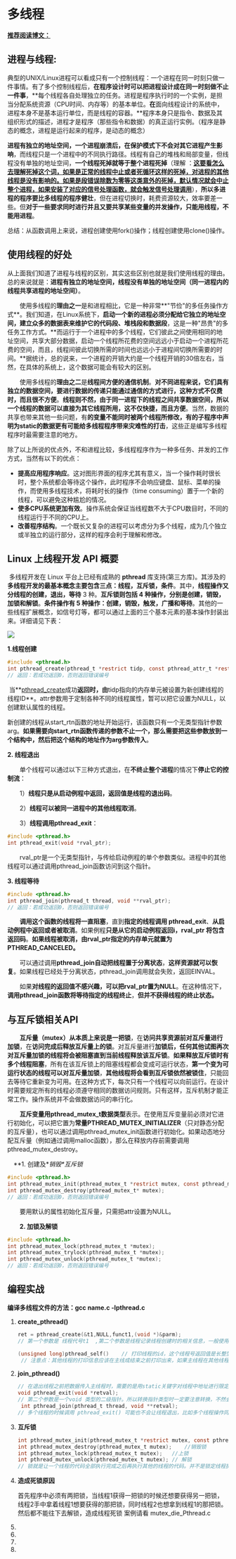 # 多线程

[**推荐阅读博文：**](https://www.cnblogs.com/xiehongfeng100/p/4620852.html)

## 进程与线程:

​		典型的UNIX/Linux进程可以看成只有一个控制线程：一个进程在同一时刻只做一件事情。有了多个控制线程后，**在程序设计时可以把进程设计成在同一时刻做不止一件事**，**每个线程各自处理独立的任务。进程是程序执行时的一个实例，是担当分配系统资源（CPU时间、内存等）的基本单位。**在**面向线程设计的系统中，进程本身不是基本运行单位，而是线程的容器。**程序本身只是指令、数据及其组织形式的描述，进程才是程序（那些指令和数据）的真正运行实例。（程序是静态的概念，进程是运行起来的程序，是动态的概念）

​		**进程有独立的地址空间，一个进程崩溃后，在保护模式下不会对其它进程产生影响**，而线程只是一个进程中的不同执行路径。线程有自己的堆栈和局部变量，但线程没有单独的地址空间，**一个线程死掉就等于整个进程死掉**（理解 ：**<u>这要看怎么去理解死掉这个词，如果是正常的线程中止或者死循环这样的死掉，对进程的其他线程是没有影响的。如果是段错误除数为零等这类意外的死掉，默认情况就会中止整个进程，如果安装了对应的信号处理函数，就会触发信号处理调用</u>**），**所以多进程的程序要比多线程的程序健壮**，但在进程切换时，耗费资源较大，效率要差一些。但**对于一些要求同时进行并且又要共享某些变量的并发操作，只能用线程，不能用进程**。

总结：从函数调用上来说，进程创建使用fork()操作；线程创建使用clone()操作。

## 使用线程的好处

从上面我们知道了进程与线程的区别，其实这些区别也就是我们使用线程的理由。总的来说就是：**进程有独立的地址空间，线程没有单独的地址空间（同一进程内的线程共享进程的地址空间）**。

　　使用多线程的**理由之一**是和进程相比，它是一种非常**"节俭"的多任务操作方式**。我们知道，在Linux系统下，**启动一个新的进程必须分配给它独立的地址空间，建立众多的数据表来维护它的代码段、堆栈段和数据段**，这是一种"昂贵"的多任务工作方式。**而运行于一个进程中的多个线程，它们彼此之间使用相同的地址空间，共享大部分数据，启动一个线程所花费的空间远远小于启动一个进程所花费的空间，而且，线程间彼此切换所需的时间也远远小于进程间切换所需要的时间。**据统计，总的说来，一个进程的开销大约是一个线程开销的30倍左右，当然，在具体的系统上，这个数据可能会有较大的区别。

　　使用多线程的**理由之二**是**线程间方便的通信机制**。**对不同进程来说，它们具有独立的数据空间，要进行数据的传递只能通过通信的方式进行，这种方式不仅费时，而且很不方便**。**线程则不然，由于同一进程下的线程之间共享数据空间，所以一个线程的数据可以直接为其它线程所用，这不仅快捷，而且方便**。当然，数据的共享也带来其他一些问题，有**的变量不能同时被两个线程所修改，有的子程序中声明为static的数据更有可能给多线程程序带来灾难性的打击**，这些正是编写多线程程序时最需要注意的地方。

​		除了以上所说的优点外，不和进程比较，多线程程序作为一种多任务、并发的工作方式，当然有以下的优点：

- **提高应用程序响应**。这对图形界面的程序尤其有意义，当一个操作耗时很长时，整个系统都会等待这个操作，此时程序不会响应键盘、鼠标、菜单的操作，而使用多线程技术，将耗时长的操作（time consuming）置于一个新的线程，可以避免这种尴尬的情况。
- **使多CPU系统更加有效**。操作系统会保证当线程数不大于CPU数目时，不同的线程运行于不同的CPU上。
- **改善程序结构**。一个既长又复杂的进程可以考虑分为多个线程，成为几个独立或半独立的运行部分，这样的程序会利于理解和修改。

## Linux 上线程开发 API 概要

​		多线程开发在 Linux 平台上已经有成熟的 **pthread**  库支持(第三方库)。其涉及的**多线程开发的最基本概念主要包含三点：线程，互斥锁，条件**。其中，**线程操作又分线程的创建，退出，等待** 3 种。**互斥锁则包括 4  种操作，分别是创建，销毁，加锁和解锁**。**条件操作有 5  种操作：创建，销毁，触发，广播和等待**。其他的一些线程扩展概念，如信号灯等，都可以通过上面的三个基本元素的基本操作封装出来。详细请见下表：

![](https://images0.cnblogs.com/blog2015/570460/201507/041632598968698.png)

**1.线程创建**

```c
#include <pthread.h>
int pthread_create(pthread_t *restrict tidp, const pthread_attr_t *restrict attr, void *(*start_rtn)(void *), void *restrict arg);
// 返回：若成功返回0，否则返回错误编号
```

​		当**[pthread_create](http://man7.org/linux/man-pages/man3/pthread_create.3.html)成功**返回时，由**tidp指向的内存单元被设置为新创建线程的线程ID**。attr参数用于定制各种不同的线程属性，暂可以把它设置为NULL，以创建默认属性的线程。

​		新创建的线程从start_rtn函数的地址开始运行，该函数只有一个无类型指针参数arg。**如果需要向start_rtn函数传递的参数不止一个，那么需要把这些参数放到一个结构中，然后把这个结构的地址作为arg参数传入**。



**2. 线程退出**

　　单个线程可以通过以下三种方式退出，在**不终止整个进程**的情况下**停止它的控制流**：

　　1）**线程只是从启动例程中返回，返回值是线程的退出码**。

　　2）**线程可以被同一进程中的其他线程取消**。

　　3）**线程调用pthread_exit**：

```c
#include <pthread.h>
int pthread_exit(void *rval_ptr);
```

　　rval_ptr是一个无类型指针，与传给启动例程的单个参数类似。进程中的其他线程可以通过调用pthread_join函数访问到这个指针。



**3. 线程等待**

```c
#include <pthread.h>
int pthread_join(pthread_t thread, void **rval_ptr);
// 返回：若成功返回0，否则返回错误编号
```

　　**调用这个函数的线程将一直阻塞**，直到**指定的线程调用 pthread_exit**、**从启动例程中返回或者被取消**。如果例程**只是从它的启动例程返回i，rval_ptr 将包含返回码**。**如果线程被取消，由rval_ptr指定的内存单元就置为PTHREAD_CANCELED。**

　　可以通过调用**pthread_join自动把线程置于分离状态**，**这样资源就可以恢复**。如果线程已经处于分离状态，pthread_join调用就会失败，返回EINVAL。

　　如果**对线程的返回值不感兴趣，可以把rval_ptr置为NULL**。在这种情况下，**调用pthread_join函数将等待指定的线程终止**，**但并不获得线程的终止状态。**

## 与互斥锁相关API

　　**互斥量（mutex）从本质上来说是一把锁**，在**访问共享资源前对互斥量进行加锁**，在**访问完成后释放互斥量上的锁**。对互斥量进行**加锁后，任何其他试图再次对互斥量加锁的线程将会被阻塞直到当前线程释放该互斥锁**。**如果释放互斥锁时有多个线程阻塞**，所有在该互斥锁上的阻塞线程都会变成可运行状态，**第一个变为可运行状态的线程可以对互斥量加锁**，**其他线程将会看到互斥锁依然被锁住**，只能回去等待它重新变为可用。在这种方式下，每次只有一个线程可以向前运行。在设计时需要规定所有的线程必须遵守相同的数据访问规则。只有这样，互斥机制才能正常工作。操作系统并不会做数据访问的串行化。

　　**互斥变量用pthread_mutex_t数据类型**表示。在使用互斥变量前必须对它进行初始化，可以把它置为**常量PTHREAD_MUTEX_INITIALIZER**（只对静态分配的互斥量），也可以通过调用pthread_mutex_init函数进行初始化。如果动态地分配互斥量（例如通过调用malloc函数），那么在释放内存前需要调用pthread_mutex_destroy。

　**1.  创建及\**销毁\**互斥锁**

```c
#include <pthread.h>
int pthread_mutex_init(pthread_mutex_t *restrict mutex, const pthread_mutexattr_t *restrict attr);
int pthread_mutex_destroy(pthread_mutex_t* mutex);
// 返回：若成功返回0，否则返回错误编号
```

　　要用默认的属性初始化互斥量，只需把attr设置为NULL。　　

　　**2. 加锁及解锁**

```c
#include <pthread.h>
int pthread_mutex_lock(pthread_mutex_t *mutex);
int pthread_mutex_trylock(pthread_mutex_t *mutex);
int pthread_mutex_unlock(pthread_mutex_t *mutex);
// 返回：若成功返回0，否则返回错误编号
```





## 编程实战

**编译多线程文件的方法：gcc name.c -lpthread.c**

1. **create_pthread()**

   ```c
   ret = pthread_create(&t1,NULL,funct1,(void *)&parm);   
   // 第一个参数是 线程代号t1  ,第二个参数是线程记录线程创建时的相关信息，一般使用NULL 不做记录。第三个是对该线程传入的操作函数。最后一个参数，传参时如果只是传递一个参数(parm )，就传入基本的char，int....，若果传入多个参数就需要传入结构体
   
   (unsigned long)pthread_self()	// 打印线程的id，这个线程号返回值是长整型
    // 注意点：其他线程的打印信息应该在主线成结束之前打印出来，如果主线程在其他线程之前结束，那么其他线程的打印信息就不会打印出来，所以如果其他线程没有打印出改打印的信息，那么有可能就是主线程提前退出，可以测试 案例 Create_pthread.c 中的while(1) 注释，查看区别
   ```

   

2. **join_pthread()**

   ```c
   // 在退出线程之前把数据传入主线程时，需要的是用static关键字对线程中地址进行限定，用来由主线程中相关的地址指向其他线程的数据地址用来获取其他线程的数据
   void pthread_exit(void *retval);
   // 第二个参数是一个void 类型的二级指针。所以转换指针类型时一定要注意转换，不然会产生段错误（core dump）
    int pthread_join(pthread_t thread, void **retval);
   // 多个线程的时候调用 pthread_exit() 可能也不会让线程退出，比如多个线程操作同一个数据，当数据达到某一个只时退出，但是线程的启动目前是随机的，所以不一定那个数值达到退出时，恰好被该线程调用
   ```

   

3. **互斥锁**

   ```c
   int pthread_mutex_init(pthread_mutex_t *restrict mutex, const pthread_mutexattr_t *restrict attr);			//创建锁
   int pthread_mutex_destroy(pthread_mutex_t mutex);	//销毁锁
   int pthread_mutex_lock(pthread_mutex_t mutex);	//上锁
   int pthread_mutex_unlock(pthread_mutex_t mutex);	// 解锁
   // 锁就是让一个线程的代码全部执行完成之后再执行其他的线程的代码。并不是锁定线程执行的顺序，线程的启动还是随机的
   ```

   

4. **造成死锁原因**

   首先程序中必须有两把锁，当线程1获得一把锁的时候还想要获得另一把锁，线程2手中拿着线程1想要获得的那把锁，同时线程2也想拿到线程1的那把锁。然后都不能往下去解锁，造成线程死锁 案例请看 	mutex_die_Pthread.c

5. 

6. 

7. 

8. 
